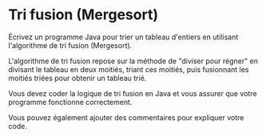 # Tri fusion (Mergesort) 

Écrivez un programme Java pour trier un tableau d'entiers en utilisant l'algorithme de tri fusion (Mergesort). 

L'algorithme de tri fusion repose sur la méthode de "diviser pour régner" en divisant le tableau en deux moitiés, 
triant ces moitiés, puis fusionnant les moitiés triées pour obtenir un tableau trié. 

Vous devez coder la logique de tri fusion en Java et vous assurer que votre programme fonctionne correctement. 

Vous pouvez également ajouter des commentaires pour expliquer votre code.